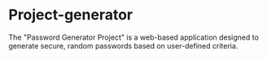 # Project-generator
The "Password Generator Project" is a web-based application designed to generate secure, random passwords based on user-defined criteria.
